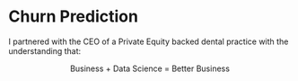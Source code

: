 # Churn Prediction 
I partnered with the CEO of a Private Equity backed dental practice with the understanding that:  
<center>
  <p>
  Business  +  Data Science  =  Better Business
  </p>
</center>


